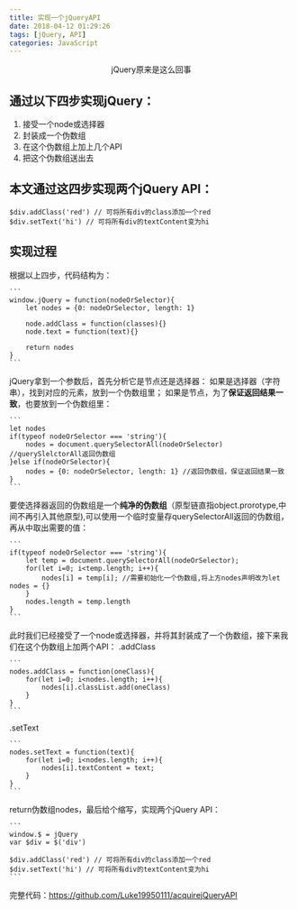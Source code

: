 ```yaml
---
title: 实现一个jQueryAPI
date: 2018-04-12 01:29:26
tags: [jQuery, API]
categories: JavaScript
---
```

<center>jQuery原来是这么回事</center>
<!-- more -->

## 通过以下四步实现jQuery：
1. 接受一个node或选择器
2. 封装成一个伪数组
3. 在这个伪数组上加上几个API
4. 把这个伪数组送出去

## 本文通过这四步实现两个jQuery API：

    $div.addClass('red') // 可将所有div的class添加一个red
    $div.setText('hi') // 可将所有div的textContent变为hi
    
## 实现过程
根据以上四步，代码结构为：

    ```
    window.jQuery = function(nodeOrSelector){
        let nodes = {0: nodeOrSelector, length: 1}
        
        node.addClass = function(classes){}
        node.text = function(text){}
        
        return nodes
    }
    ```

jQuery拿到一个参数后，首先分析它是节点还是选择器：
如果是选择器（字符串），找到对应的元素，放到一个伪数组里；
如果是节点，为了**保证返回结果一致**，也要放到一个伪数组里：
    
    ```
    let nodes
    if(typeof nodeOrSelector === 'string'){
        nodes = document.querySelectorAll(nodeOrSelector) //querySlelctorAll返回伪数组
    }else if(nodeOrSelector){
        nodes = {0: nodeOrSelector, length: 1} //返回伪数组，保证返回结果一致
    }
    ```

要使选择器返回的伪数组是一个**纯净的伪数组**（原型链直指object.prorotype,中间不再引入其他原型),可以使用一个临时变量存querySelectorAll返回的伪数组，再从中取出需要的值：
    
    ```
    if(typeof nodeOrSelector === 'string'){
        let temp = document.querySelectorAll(nodeOrSelector);
        for(let i=0; i<temp.length; i++){
            nodes[i] = temp[i]; //需要初始化一个伪数组,将上方nodes声明改为let nodes = {}
        }
        nodes.length = temp.length
    }
    ```
    
此时我们已经接受了一个node或选择器，并将其封装成了一个伪数组，接下来我们在这个伪数组上加两个API：
.addClass

    ```
    nodes.addClass = function(oneClass){
        for(let i=0; i<nodes.length; i++){
            nodes[i].classList.add(oneClass)
        }
    }
    ```

.setText

    ```
    nodes.setText = function(text){
        for(let i=0; i<nodes.length; i++){
            nodes[i].textContent = text;
        }
    }
    ```
    
return伪数组nodes，最后给个缩写，实现两个jQuery API：

    ```
    window.$ = jQuery
    var $div = $('div')

    $div.addClass('red') // 可将所有div的class添加一个red
    $div.setText('hi') // 可将所有div的textContent变为hi
    ```
    
完整代码：https://github.com/Luke19950111/acquirejQueryAPI
